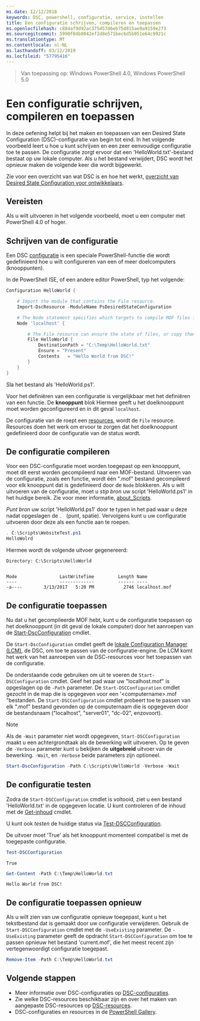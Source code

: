 ```yaml
---
ms.date: 12/12/2018
keywords: DSC, powershell, configuratie, service, instellen
title: Een configuratie schrijven, compileren en toepassen
ms.openlocfilehash: c884af9d92ac375457d6eb75d815ae9a9159e273
ms.sourcegitcommit: 5990f04b8042ef2d8e571bec6d5b051e64c9921c
ms.translationtype: MT
ms.contentlocale: nl-NL
ms.lasthandoff: 03/12/2019
ms.locfileid: "57795416"
---
```

> Van toepassing op: Windows PowerShell 4.0, Windows PowerShell 5.0

# <a name="write-compile-and-apply-a-configuration"></a>Een configuratie schrijven, compileren en toepassen

In deze oefening helpt bij het maken en toepassen van een Desired State Configuration (DSC)-configuratie van begin tot eind.
In het volgende voorbeeld leert u hoe u kunt schrijven en een zeer eenvoudige configuratie toe te passen. De configuratie zorgt ervoor dat een 'HelloWorld.txt'-bestand bestaat op uw lokale computer. Als u het bestand verwijdert, DSC wordt het opnieuw maken de volgende keer die wordt bijgewerkt.

Zie voor een overzicht van wat DSC is en hoe het werkt, [overzicht van Desired State Configuration voor ontwikkelaars](../overview/overview.md).

## <a name="requirements"></a>Vereisten

Als u wilt uitvoeren in het volgende voorbeeld, moet u een computer met PowerShell 4.0 of hoger.

## <a name="write-the-configuration"></a>Schrijven van de configuratie

Een DSC [configuratie](configurations.md) is een speciale PowerShell-functie die wordt gedefinieerd hoe u wilt configureren van een of meer doelcomputers (knooppunten).

In de PowerShell ISE, of een andere editor PowerShell, typ het volgende:

```powershell
Configuration HelloWorld {

    # Import the module that contains the File resource.
    Import-DscResource -ModuleName PsDesiredStateConfiguration

    # The Node statement specifies which targets to compile MOF files for, when this configuration is executed.
    Node 'localhost' {

        # The File resource can ensure the state of files, or copy them from a source to a destination with persistent updates.
        File HelloWorld {
            DestinationPath = "C:\Temp\HelloWorld.txt"
            Ensure = "Present"
            Contents   = "Hello World from DSC!"
        }
    }
}
```

Sla het bestand als 'HelloWorld.ps1'.

Voor het definiëren van een configuratie is vergelijkbaar met het definiëren van een functie. De **knooppunt** blok Hiermee geeft u het doelknooppunt moet worden geconfigureerd en in dit geval `localhost`.

De configuratie van de roept een [resources](../resources/resources.md), wordt de `File` resource. Resources doen het werk om ervoor te zorgen dat het doelknooppunt gedefinieerd door de configuratie van de status wordt.

## <a name="compile-the-configuration"></a>De configuratie compileren

Voor een DSC-configuratie moet worden toegepast op een knooppunt, moet dit eerst worden gecompileerd naar een MOF-bestand.
Uitvoeren van de configuratie, zoals een functie, wordt één ".mof" bestand gecompileerd voor elk knooppunt dat is gedefinieerd door de `Node` blokkeren.
Als u wilt uitvoeren van de configuratie, moet u *stip bron* uw script 'HelloWorld.ps1' in het huidige bereik.
Zie voor meer informatie, [about_Scripts](/powershell/module/microsoft.powershell.core/about/about_scripts?view=powershell-6#script-scope-and-dot-sourcing).

<!-- markdownlint-disable MD038 -->
*Punt bron* uw script 'HelloWorld.ps1' door te typen in het pad waar u deze nadat opgeslagen de `. ` (punt, spatie). Vervolgens kunt u uw configuratie uitvoeren door deze als een functie aan te roepen.
<!-- markdownlint-enable MD038 -->

```powershell
. C:\Scripts\WebsiteTest.ps1
HelloWolrd
```

Hiermee wordt de volgende uitvoer gegenereerd:

```output
Directory: C:\Scripts\HelloWorld


Mode                LastWriteTime         Length Name
----                -------------         ------ ----
-a----        3/13/2017   5:20 PM           2746 localhost.mof
```

## <a name="apply-the-configuration"></a>De configuratie toepassen

Nu dat u het gecompileerde MOF hebt, kunt u de configuratie toepassen op het doelknooppunt (in dit geval de lokale computer) door het aanroepen van de [Start-DscConfiguration](/powershell/module/psdesiredstateconfiguration/start-dscconfiguration) cmdlet.

De `Start-DscConfiguration` cmdlet geeft de [lokale Configuration Manager (LCM)](../managing-nodes/metaConfig.md), de DSC, om toe te passen van de configuratie-engine.
De LCM komt het werk van het aanroepen van de DSC-resources voor het toepassen van de configuratie.

De onderstaande code gebruiken om uit te voeren de `Start-DSCConfiguration` cmdlet. Geef het pad waar uw "localhost.mof" is opgeslagen op de `-Path` parameter. De `Start-DSCConfiguration` cmdlet gezocht in de map die is opgegeven voor een '\<computername\>.mof "bestanden. De `Start-DSCConfiguration` cmdlet probeert toe te passen van elk ".mof" bestand gevonden op de computernaam die is opgegeven door de bestandsnaam ("localhost", "server01", "dc-02", enzovoort).

> [!NOTE]
> Als de `-Wait` parameter niet wordt opgegeven, `Start-DSCConfiguration` maakt u een achtergrondtaak als de bewerking wilt uitvoeren. Op te geven de `-Verbose` parameter kunt u bekijken de **uitgebreid** uitvoer van de bewerking. `-Wait`, en `-Verbose` beide parameters zijn optioneel.

```powershell
Start-DscConfiguration -Path C:\Scripts\HelloWorld -Verbose -Wait
```

## <a name="test-the-configuration"></a>De configuratie testen

Zodra de `Start-DSCConfiguration` cmdlet is voltooid, ziet u een bestand 'HelloWorld.txt' in de opgegeven locatie. U kunt controleren of de inhoud met de [Get-inhoud](/powershell/module/microsoft.powershell.management/get-content) cmdlet.

U kunt ook *testen* de huidige status via [Test-DSCConfiguration](/powershell/module/psdesiredstateconfiguration/Test-DSCConfiguration).

De uitvoer moet 'True' als het knooppunt momenteel compatibel is met de toegepaste configuratie.

```powershell
Test-DSCConfiguration
```

```output
True
```

```powershell
Get-Content -Path C:\Temp\HelloWorld.txt
```

```output
Hello World from DSC!
```

## <a name="re-applying-the-configuration"></a>De configuratie toepassen opnieuw

Als u wilt zien van uw configuratie opnieuw toegepast, kunt u het tekstbestand dat is gemaakt door uw configuratie verwijderen. Gebruik de `Start-DSCConfiguration` cmdlet met de `-UseExisting` parameter. De `-UseExisting` parameter geeft de opdracht `Start-DSCConfiguration` om toe te passen opnieuw het bestand 'current.mof', die het meest recent zijn vertegenwoordigt configuratie toegepast.

```powershell
Remove-Item -Path C:\Temp\HelloWorld.txt
```

## <a name="next-steps"></a>Volgende stappen

- Meer informatie over DSC-configuraties op [DSC-configuraties](configurations.md).
- Zie welke DSC-resources beschikbaar zijn en over het maken van aangepaste DSC-resources op [DSC-resources](../resources/resources.md).
- DSC-configuraties en resources in de [PowerShell Gallery](https://www.powershellgallery.com/).
